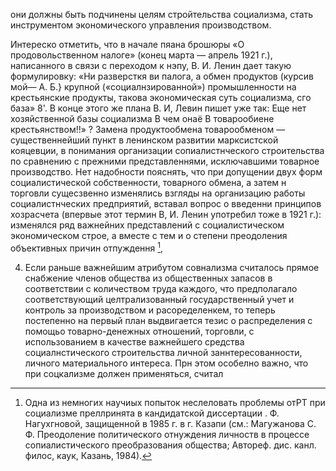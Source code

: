 они должны быть подчинены целям стройтельства социализма, стать инструментом экономического управления производством.

Интереско отметить, что в начале пяана брошюры «О продовольственном налоге» (конец марта — апрель 1921 г.), написанного в связи с переходом к нэпу, В. И. Ленин дает такую формулировку: «Ни разверсткя ви палога, а обмен продуктов (курсив мой— А. Б.} крупной («социалнзированной») промышленности на крестьянские продукты, такова экономическая суть социализма, сго база» 8'. В конце этого же плана В. И, Левин пишет уже так: Еще нет хозяйственной базы социализма В чем онаё В товарообиене крестьянством!!» ? Замена продуктообмена  товарообменом — существеннейший пункт в ленинском развитии марксистской кояцевции, в понимания организации сопиалистнческого строительства по сравнению с прежними представленнями, исключавшими товарное производство. Нет надобности пояснять, что при допущении двух форм социалистической собственности, товарного обмена, а затем н торговли сущесзвенно изменялись взгляды на организацию работы социалистнческих предприятий, вставал вопрос о введенни принципов хозрасчета (впервые этот термин В, И. Ленин употребил тоже в 1921 г.): изменялся ряд важнейних представлений с социалистическом экономическом строе, а вместе с тем и о степени преодоления объективных причин отпуждення [^*],

4. Если раньше важнейшим атрибутом совнализма считалось прямое снабжение членов общества из общественных запасов в соответствии с количеством труда каждого, что предполагало соответствующий целтрализованный государственный учет и контроль за производством и расоределенкем, то теперь постепенно на первый план выдвигается тезис о распределения с помощьо товарно-денежных отношений, торговли, с использованием в качестве важнейшего средства социалнстического строительства личной заннтересованности, личного материального интереса. Прн этом особелно важно, что при соцкализме должен применяться, считал

[^*]: Одна из немногих научиых попыток неслеловать проблемы отРТ при социализме преллринята в кандидатской диссертации . Ф. Нагухгновой, защищенной в 1985 г. в г. Казапи (см.: Магужанова С. Ф. Преодоление политического отнуждения личноств в процессе сопиалистического преобразования общества; Автореф. дис. канл. филос, каук, Казань, 1984).
